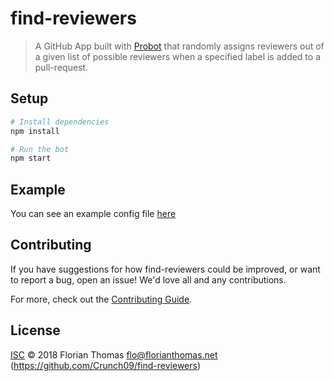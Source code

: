 # find-reviewers

> A GitHub App built with [Probot](https://github.com/probot/probot) that randomly assigns reviewers out of a given list of
possible reviewers when a specified label
is added to a pull-request.

## Setup

```sh
# Install dependencies
npm install

# Run the bot
npm start
```

## Example

You can see an example config file [here](test/fixtures/config.yml)

## Contributing

If you have suggestions for how find-reviewers could be improved, or want to report a bug, open an issue! We'd love all and any contributions.

For more, check out the [Contributing Guide](CONTRIBUTING.md).

## License

[ISC](LICENSE) © 2018 Florian Thomas <flo@florianthomas.net> (https://github.com/Crunch09/find-reviewers)
